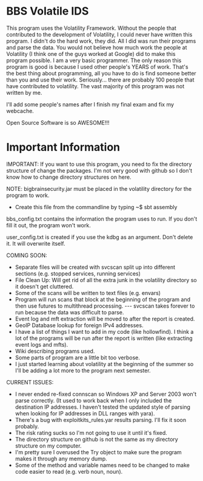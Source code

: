 # BBS Volatile IDS

This program uses the Volatility Framework. Without the people that contributed to the development of Volatility, I could never have written this program. I didn't do the hard work, they did. All I did was run their programs and parse the data. You would not believe how much work the people at Volatility (I think one of the guys worked at Google) did to make this program possible. I am a very basic programmer. The only reason this program is good is because I used other people's YEARS of work. That's the best thing about programming, all you have to do is find someone better than you and use their work. Seriously... there are probably 100 people that have contributed to volatility. The vast majority of this program was not written by me.

I'll add some people's names after I finish my final exam and fix my webcache. 

Open Source Software is so AWESOME!!! 

# Important Information

IMPORTANT: If you want to use this program, you need to fix the directory structure of change the packages. I'm not very good with github so I don't know how to change directory structures on here.

NOTE:
bigbrainsecurity.jar must be placed in the volatility directory for the program to work. 
- Create this file from the commandline by typing ~$ sbt assembly

bbs_config.txt contains the information the program uses to run. If you don't fill it out, the program won't work. 

user_config.txt is created if you use the kdbg as an argument. Don't delete it. It will overwrite itself.

COMING SOON:
- Separate files will be created with svcscan split up into different sections (e.g. stopped services, running services)
- File Clean Up: Will get rid of all the extra junk in the volatility directory so it doesn't get cluttered.
- Some of the scans will be written to text files (e.g. envars)
- Program will run scans that block at the beginning of the program and then use futures to multithread processing.
--- svcscan takes forever to run because the data was difficult to parse. 
- Event log and mft extraction will be moved to after the report is created.
- GeoIP Database lookup for foreign IPv4 addresses.
- I have a list of things I want to add in my code (like hollowfind). I think a lot of the programs will be run after the report is written (like extracting event logs and mfts).
- Wiki describing programs used. 
- Some parts of program are a little bit too verbose. 
- I just started learning about volatility at the beginning of the summer so I'll be adding a lot more to the program next semester.

CURRENT ISSUES:
- I never ended re-fixed connscan so Windows XP and Server 2003 won't parse correctly. (It used to work back when I only included the destination IP addresses. I haven't tested the updated style of parsing when looking for IP addresses in DLL ranges with yara).
- There's a bug with exploitkits_rules.yar results parsing. I'll fix it soon probably. 
- The risk rating sucks so I'm not going to use it until it's fixed.
- The directory structure on github is not the same as my directory structure on my computer.
- I'm pretty sure I overused the Try object to make sure the program makes it through any memory dump.
- Some of the method and variable names need to be changed to make code easier to read (e.g. verb noun, noun).

